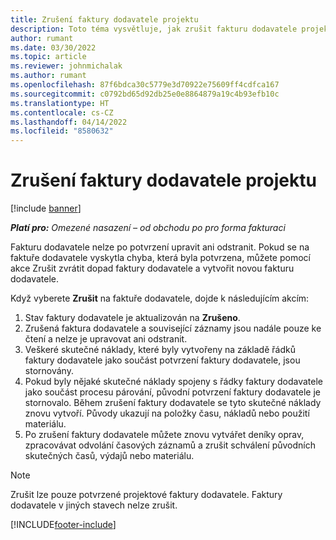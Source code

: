 ```yaml
---
title: Zrušení faktury dodavatele projektu
description: Toto téma vysvětluje, jak zrušit fakturu dodavatele projektu v Microsoft Dynamics 365 Project Operations a finanční dopad zrušení faktury dodavatele projektu.
author: rumant
ms.date: 03/30/2022
ms.topic: article
ms.reviewer: johnmichalak
ms.author: rumant
ms.openlocfilehash: 87f6bdca30c5779e3d70922e75609ff4cdfca167
ms.sourcegitcommit: c0792bd65d92db25e0e8864879a19c4b93efb10c
ms.translationtype: HT
ms.contentlocale: cs-CZ
ms.lasthandoff: 04/14/2022
ms.locfileid: "8580632"
---
```

# <a name="cancel-a-project-vendor-invoice"></a>Zrušení faktury dodavatele projektu

[!include [banner](../../includes/dataverse-preview.md)]

_**Platí pro:** Omezené nasazení – od obchodu po pro forma fakturaci_

Fakturu dodavatele nelze po potvrzení upravit ani odstranit. Pokud se na faktuře dodavatele vyskytla chyba, která byla potvrzena, můžete pomocí akce Zrušit zvrátit dopad faktury dodavatele a vytvořit novou fakturu dodavatele.

Když vyberete **Zrušit** na faktuře dodavatele, dojde k následujícím akcím:

1. Stav faktury dodavatele je aktualizován na **Zrušeno**.
2. Zrušená faktura dodavatele a související záznamy jsou nadále pouze ke čtení a nelze je upravovat ani odstranit.
3. Veškeré skutečné náklady, které byly vytvořeny na základě řádků faktury dodavatele jako součást potvrzení faktury dodavatele, jsou stornovány.
4. Pokud byly nějaké skutečné náklady spojeny s řádky faktury dodavatele jako součást procesu párování, původní potvrzení faktury dodavatele je stornovalo. Během zrušení faktury dodavatele se tyto skutečné náklady znovu vytvoří. Původy ukazují na položky času, nákladů nebo použití materiálu.
5. Po zrušení faktury dodavatele můžete znovu vytvářet deníky oprav, zpracovávat odvolání časových záznamů a zrušit schválení původních skutečných časů, výdajů nebo materiálu.

> [!NOTE]
> Zrušit lze pouze potvrzené projektové faktury dodavatele. Faktury dodavatele v jiných stavech nelze zrušit.

[!INCLUDE[footer-include](../../includes/footer-banner.md)]
